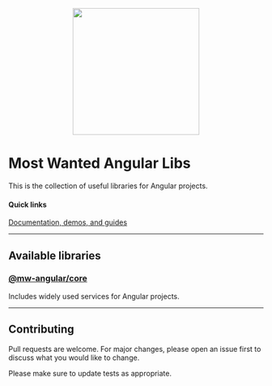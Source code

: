 <p align="center">
  <img width="250" height="250" src="https://raw.githubusercontent.com/misticwonder/mw-angular/production/logos/angular-logo.png">
</p>

# Most Wanted Angular Libs

This is the collection of useful libraries for Angular projects.

#### Quick links

[Documentation, demos, and guides](https://mw-angular.com)

---

## Available libraries

### [@mw-angular/core](https://github.com/misticwonder/mw-angular/tree/production/libs/mw-angular/core#readme)

Includes widely used services for Angular projects.

---

## Contributing

Pull requests are welcome.
For major changes, please open an issue first to discuss what you would like to change.

Please make sure to update tests as appropriate.
